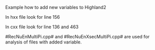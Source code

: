Example how to add new variables to Highland2 </br>

In hxx file look for line 156

In cxx file look for line 136 and 463

#RecNuEnMultiPi.cpp# and #RecNuEnXsecMultiPi.cpp# are used for analysis of files with added variable.

